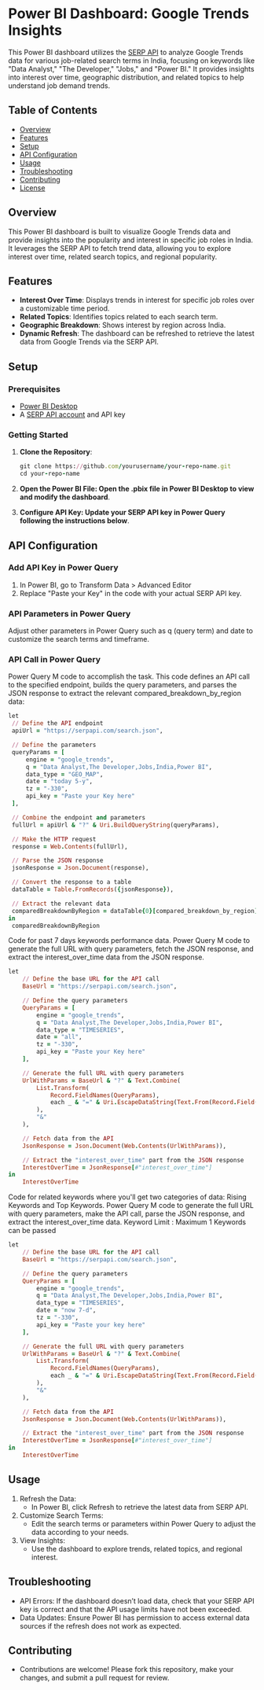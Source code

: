 # Power BI Dashboard: Google Trends Insights

This Power BI dashboard utilizes the [SERP API](https://serpapi.com/) to analyze Google Trends data for various job-related search terms in India, focusing on keywords like "Data Analyst," "The Developer," "Jobs," and "Power BI." It provides insights into interest over time, geographic distribution, and related topics to help understand job demand trends.

## Table of Contents

- [Overview](#overview)
- [Features](#features)
- [Setup](#setup)
- [API Configuration](#api-configuration)
- [Usage](#usage)
- [Troubleshooting](#troubleshooting)
- [Contributing](#contributing)
- [License](#license)

## Overview

This Power BI dashboard is built to visualize Google Trends data and provide insights into the popularity and interest in specific job roles in India. It leverages the SERP API to fetch trend data, allowing you to explore interest over time, related search topics, and regional popularity.

## Features

- **Interest Over Time**: Displays trends in interest for specific job roles over a customizable time period.
- **Related Topics**: Identifies topics related to each search term.
- **Geographic Breakdown**: Shows interest by region across India.
- **Dynamic Refresh**: The dashboard can be refreshed to retrieve the latest data from Google Trends via the SERP API.

## Setup

### Prerequisites

- [Power BI Desktop](https://powerbi.microsoft.com/)
- A [SERP API account](https://serpapi.com/) and API key

### Getting Started

1. **Clone the Repository**:
   ```ruby
   git clone https://github.com/yourusername/your-repo-name.git
   cd your-repo-name
2. **Open the Power BI File: Open the .pbix file in Power BI Desktop to view and modify the dashboard**.

3. **Configure API Key: Update your SERP API key in Power Query following the instructions below**.

## API Configuration
### Add API Key in Power Query
1. In Power BI, go to Transform Data > Advanced Editor
2. Replace "Paste your Key" in the code with your actual SERP API key.

### API Parameters in Power Query
Adjust other parameters in Power Query such as q (query term) and date to customize the search terms and timeframe.

### API Call in Power Query 
Power Query M code to accomplish the task. This code defines an API call to the specified endpoint, builds the query parameters, and parses the JSON response to extract the relevant compared_breakdown_by_region data:
   ```ruby
  let
    // Define the API endpoint
    apiUrl = "https://serpapi.com/search.json",

    // Define the parameters
    queryParams = [
        engine = "google_trends", 
        q = "Data Analyst,The Developer,Jobs,India,Power BI",
        data_type = "GEO_MAP",
        date = "today 5-y",
        tz = "-330",
        api_key = "Paste your Key here"
    ],

    // Combine the endpoint and parameters
    fullUrl = apiUrl & "?" & Uri.BuildQueryString(queryParams),

    // Make the HTTP request
    response = Web.Contents(fullUrl),

    // Parse the JSON response
    jsonResponse = Json.Document(response),

    // Convert the response to a table
    dataTable = Table.FromRecords({jsonResponse}),

    // Extract the relevant data
    comparedBreakdownByRegion = dataTable{0}[compared_breakdown_by_region]
  in
    comparedBreakdownByRegion   
```
Code for past 7 days keywords performance data.
Power Query M code to generate the full URL with query parameters, fetch the JSON response, and extract the interest_over_time data from the JSON response.
```ruby
let
    // Define the base URL for the API call
    BaseUrl = "https://serpapi.com/search.json",

    // Define the query parameters
    QueryParams = [
        engine = "google_trends", 
        q = "Data Analyst,The Developer,Jobs,India,Power BI", 
        data_type = "TIMESERIES", 
        date = "all", 
        tz = "-330", 
        api_key = "Paste your Key here"
    ],

    // Generate the full URL with query parameters
    UrlWithParams = BaseUrl & "?" & Text.Combine(
        List.Transform(
            Record.FieldNames(QueryParams), 
            each _ & "=" & Uri.EscapeDataString(Text.From(Record.Field(QueryParams, _)))
        ), 
        "&"
    ),

    // Fetch data from the API
    JsonResponse = Json.Document(Web.Contents(UrlWithParams)),

    // Extract the "interest_over_time" part from the JSON response
    InterestOverTime = JsonResponse[#"interest_over_time"]
in
    InterestOverTime
```
Code for related keywords where you'll get two categories of data: Rising Keywords and Top Keywords.
Power Query M code to generate the full URL with query parameters, make the API call, parse the JSON response, and extract the interest_over_time data.
Keyword Limit : Maximum 1 Keywords can be passed
```ruby
let
    // Define the base URL for the API call
    BaseUrl = "https://serpapi.com/search.json",

    // Define the query parameters
    QueryParams = [
        engine = "google_trends", 
        q = "Data Analyst,The Developer,Jobs,India,Power BI", 
        data_type = "TIMESERIES", 
        date = "now 7-d", 
        tz = "-330", 
        api_key = "Paste your key here"
    ],

    // Generate the full URL with query parameters
    UrlWithParams = BaseUrl & "?" & Text.Combine(
        List.Transform(
            Record.FieldNames(QueryParams), 
            each _ & "=" & Uri.EscapeDataString(Text.From(Record.Field(QueryParams, _)))
        ), 
        "&"
    ),

    // Fetch data from the API
    JsonResponse = Json.Document(Web.Contents(UrlWithParams)),

    // Extract the "interest_over_time" part from the JSON response
    InterestOverTime = JsonResponse[#"interest_over_time"]
in
    InterestOverTime
```
## Usage
1. Refresh the Data:
   - In Power BI, click Refresh to retrieve the latest data from SERP API.
2. Customize Search Terms:
   - Edit the search terms or parameters within Power Query to adjust the data according to your needs.
3. View Insights:
   - Use the dashboard to explore trends, related topics, and regional interest.

## Troubleshooting
  - API Errors: If the dashboard doesn’t load data, check that your SERP API key is correct and that the API usage limits       have not been exceeded.
  - Data Updates: Ensure Power BI has permission to access external data sources if the refresh does not work as expected.

## Contributing
  - Contributions are welcome! Please fork this repository, make your changes, and submit a pull request for review.
